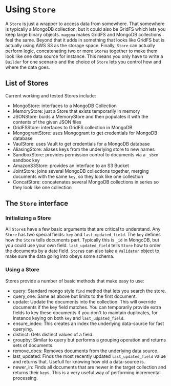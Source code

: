 # Using `Store`

A `Store` is just a wrapper to access data from somewhere. That somewhere is typically a MongoDB collection, but it could also be GridFS which lets you keep large binary objects. `maggma` makes GridFS and MongoDB collections feel the same. Beyond that it adds in something that looks like GridFS but is actually using AWS S3 as the storage space. Finally, `Store` can actually perform logic, concatenating two or more `Stores` together to make them look like one data source for instance. This means you only have to write a `Builder` for one scenario and the choice of `Store` lets you control how and where the data goes.

## List of Stores

Current working and tested Stores include:

- MongoStore: interfaces to a MongoDB Collection
- MemoryStore: just a Store that exists temporarily in memory
- JSONStore: buids a MemoryStore and then populates it with the contents of the given JSON files
- GridFSStore: interfaces to GridFS collection in MongoDB
- MongograntStore: uses Mongogrant to get credentials for MongoDB database
- VaulStore: uses Vault to get credentials for a MongoDB database
- AliasingStore: aliases keys from the underlying store to new names
- SandboxStore: provides permission control to documents via a `_sbxn` sandbox key
- AmazonS3Store: provides an interface to an S3 Bucket
- JointStore: joins several MongoDB collections together, merging documents with the same `key`, so they look like one collection
- ConcatStore: concatenates several MongoDB collections in series so they look like one collection

## The `Store` interface

### Initializing a Store

All `Store`s have a few basic arguments that are critical to understand. Any `Store` has two special fields: `key` and `last_updated_field`. The `key` defines how the `Store` tells documents part. Typically this is `_id` in MongoDB, but you could use your own field. `last_updated_field` tells `Store` how to order the documents by a date field.  `Store`s can also take a `Validator` object to make sure the data going into obeys some schema.

### Using a Store

Stores provide a number of basic methods that make easy to use:

- query: Standard mongo style `find` method that lets you search the store.
- query_one: Same as above but limits to the first document.
- update: Update the documents into the collection. This will override documents if the key field matches. You can temporarily provide extra fields to key these documents if you don't to maintain duplicates, for instance keying on both `key` and `last_udpated_field`.
- ensure_index: This creates an index the underlying data-source for fast querying.
- distinct: Gets distinct values of a field.
- groupby: Similar to query but performs a grouping operation and returns sets of documents.
- remove_docs: Removes documents from the underlying data source.
- last_updated: Finds the most recently updated `last_updated_field` value and returns that. Usefull for knowing how old a data-source is.
- newer_in: Finds all documents that are newer in the target collection and returns their `key`s. This is a very useful way of performing incremental processing.
